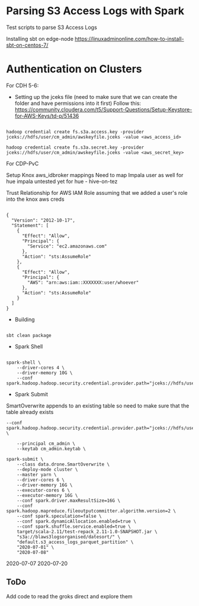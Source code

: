 # Parsing S3 Access Logs with Spark

Test scripts to parse S3 Access Logs

Installing sbt on edge-node
https://linuxadminonline.com/how-to-install-sbt-on-centos-7/


# Authentication on Clusters

For CDH 5-6:

- Setting up the jceks file
(need to make sure that we can create the folder and have permissions into it first)
Follow this: 
https://community.cloudera.com/t5/Support-Questions/Setup-Keystore-for-AWS-Keys/td-p/51436

```{bash}

hadoop credential create fs.s3a.access.key -provider jceks://hdfs/user/cm_admin/awskeyfile.jceks -value <aws_access_id>

hadoop credential create fs.s3a.secret.key -provider jceks://hdfs/user/cm_admin/awskeyfile.jceks -value <aws_secret_key>

```

For CDP-PvC

Setup Knox aws_idbroker mappings
Need to map Impala user as well for hue impala
untested yet for hue - hive-on-tez

Trust Relationship for AWS IAM Role assuming that we added a user's role into the knox aws creds
```{json}

{
  "Version": "2012-10-17",
  "Statement": [
    {
      "Effect": "Allow",
      "Principal": {
        "Service": "ec2.amazonaws.com"
      },
      "Action": "sts:AssumeRole"
    },
    {
      "Effect": "Allow",
      "Principal": {
        "AWS": "arn:aws:iam::XXXXXXX:user/whoever"
      },
      "Action": "sts:AssumeRole"
    }
  ]
}
```

- Building

```{bash}

sbt clean package

```

- Spark Shell

```{bash}

spark-shell \
    --driver-cores 4 \
    --driver-memory 10G \
    --conf spark.hadoop.hadoop.security.credential.provider.path="jceks://hdfs/user/cm_admin/awskeyfile.jceks"

```

- Spark Submit

SmartOverwrite appends to an existing table so need to make sure that the table already exists


```{bash}
--conf spark.hadoop.hadoop.security.credential.provider.path="jceks://hdfs/user/cm_admin/awskeyfile.jceks" \
    
    --principal cm_admin \
    --keytab cm_admin.keytab \

spark-submit \
    --class data.drone.SmartOverwrite \
    --deploy-mode cluster \
    --master yarn \
    --driver-cores 6 \
    --driver-memory 16G \
    --executor-cores 6 \
    --executor-memory 16G \
    --conf spark.driver.maxResultSize=16G \
    --conf spark.hadoop.mapreduce.fileoutputcommitter.algorithm.version=2 \
    --conf spark.speculation=false \
    --conf spark.dynamicAllocation.enabled=true \
    --conf spark.shuffle.service.enabled=true \
    target/scala-2.11/test-repack_2.11-1.0-SNAPSHOT.jar \
    "s3a://blaws3logsorganised/datesort/" \
    "default.s3_access_logs_parquet_partition" \
    "2020-07-01" \
    "2020-07-08"
```

2020-07-07 2020-07-20


## ToDo 

Add code to read the groks direct and explore them

